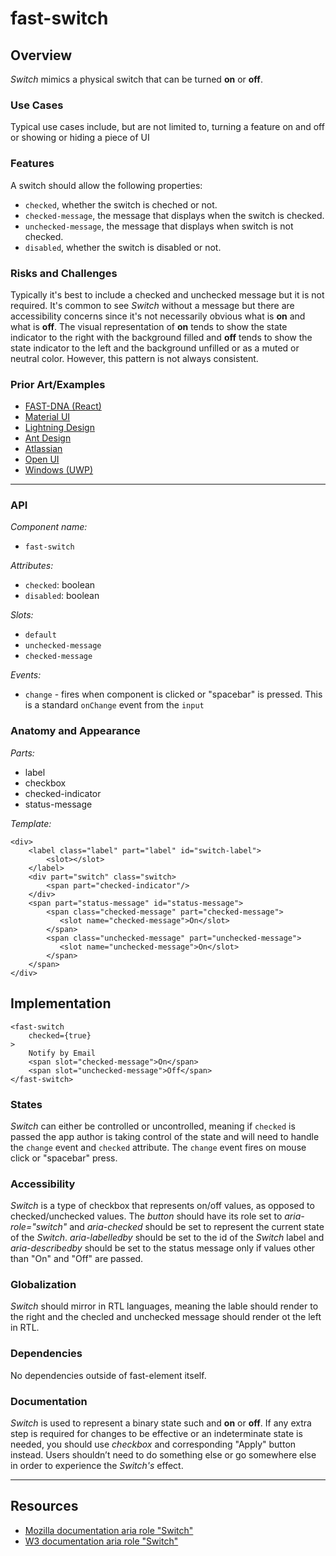 # fast-switch

## Overview

*Switch* mimics a physical switch that can be turned **on** or **off**.

### Use Cases

Typical use cases include, but are not limited to, turning a feature on and off or showing or hiding a piece of UI
  
### Features

A switch should allow the following properties:
- `checked`, whether the switch is cheched or not.
- `checked-message`, the message that displays when the switch is checked.
- `unchecked-message`, the message that displays when switch is not checked.
- `disabled`, whether the switch is disabled or not.

### Risks and Challenges

Typically it's best to include a checked and unchecked message but it is not required. It's common to see *Switch* without a message but there are accessibility concerns since it's not necessarily obvious what is **on** and what is **off**. The visual representation of **on** tends to show the state indicator to the right with the background filled and **off** tends to show the state indicator to the left and the background unfilled or as a muted or neutral color. However, this pattern is not always consistent.

### Prior Art/Examples
- [FAST-DNA (React)](https://explore.fast.design/components/toggle)
- [Material UI](https://material-ui.com/components/switches/)
- [Lightning Design](https://www.lightningdesignsystem.com/components/checkbox-toggle/)
- [Ant Design](https://ant.design/components/switch/)
- [Atlassian](https://atlaskit.atlassian.com/packages/core/toggle)
- [Open UI](https://open-ui.org/components/switch)
- [Windows (UWP)](https://docs.microsoft.com/en-us/windows/uwp/design/controls-and-patterns/toggles)

---

### API

*Component name:*
- `fast-switch`

*Attributes:*
- `checked`: boolean
- `disabled`: boolean

*Slots:*
- `default`
- `unchecked-message`
- `checked-message`

*Events:*
- `change` - fires when component is clicked or "spacebar" is pressed. This is a standard `onChange` event from the `input`

### Anatomy and Appearance

*Parts:*
- label
- checkbox
- checked-indicator
- status-message

*Template:*
```
<div>
    <label class="label" part="label" id="switch-label">
        <slot></slot>
    </label>
    <div part="switch" class="switch>
        <span part="checked-indicator"/>
    </div>
    <span part="status-message" id="status-message">
        <span class="checked-message" part="checked-message">
           <slot name="checked-message">On</slot>
        </span>
        <span class="unchecked-message" part="unchecked-message">
           <slot name="unchecked-message">On</slot>
        </span>
    </span>
</div>
```

## Implementation

```
<fast-switch
    checked={true}
>
    Notify by Email
    <span slot="checked-message">On</span>
    <span slot="unchecked-message">Off</span>
</fast-switch>
```

### States

*Switch* can either be controlled or uncontrolled, meaning if `checked` is passed the app author is taking control of the state and will need to handle the `change` event and `checked` attribute. The `change` event fires on mouse click or "spacebar" press.

### Accessibility
*Switch* is a type of checkbox that represents on/off values, as opposed to checked/unchecked values. The *button* should have its role set to *aria-role="switch"* and *aria-checked* should be set to represent the current state of the *Switch*. *aria-labelledby* should be set to the id of the *Switch* label and *aria-describedby* should be set to the status message only if values other than "On" and "Off" are passed.

### Globalization

*Switch* should mirror in RTL languages, meaning the lable should render to the right and the checled and unchecked message should render ot the left in RTL.

### Dependencies

No dependencies outside of fast-element itself.

### Documentation

*Switch* is used to represent a binary state such and **on** or **off**. If any extra step is required for changes to be effective or an indeterminate state is needed, you should use *checkbox* and corresponding "Apply" button instead. Users shouldn’t need to do something else or go somewhere else in order to experience the *Switch's* effect.

---

## Resources
- [Mozilla documentation aria role "Switch"](https://developer.mozilla.org/en-US/docs/Web/Accessibility/ARIA/Roles/Switch_role)
- [W3 documentation aria role "Switch"](https://www.w3.org/TR/wai-aria-1.1/#switch)
